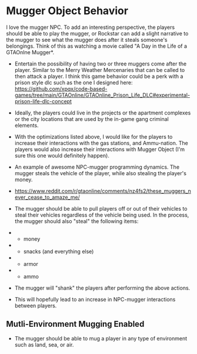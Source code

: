 # Mugger Object Behavior

I love the mugger NPC. To add an interesting perspective, the players should be able to play the mugger, or Rockstar can add a slight narrative to the mugger to see what the mugger
does after it steals someone's belongings. Think of this as watching a movie called "A Day in the Life of a GTAOnlne Mugger*.

- Entertain the possibility of having two or three muggers come after the player. Similar to the Merry Weather Mercenaries that can be called to then attack a player. I think this game behavior could be a perk with a prison style dlc such as the one I designed here: https://github.com/xpqx/code-based-games/tree/main/GTAOnline/GTAOnline_Prison_Life_DLC#experimental-prison-life-dlc-concept
- Ideally, the players could live in the projects or the apartment complexes or the city locations that are used by the in-game gang criminal elements.

- With the optimizations listed above, I would like for the players to increase their interactions with the gas stations, and Ammu-nation. The players would also increase their interactions with Mugger Object (I'm sure this one would definitely happen).

- An example of awesome NPC-mugger programming dynamics. The mugger steals the vehicle of the player, while also stealing the player's money. 
- https://www.reddit.com/r/gtaonline/comments/nz4fs2/these_muggers_never_cease_to_amaze_me/ 


- The mugger should be able to pull players off or out of their vehicles to steal their vehicles regardless of the vehicle being used. In the process, the mugger 
should also "steal" the following items:
- - money
- - snacks (and everything else)
- - armor
- - ammo
- The mugger will "shank" the players after performing the above actions.
- This will hopefully lead to an increase in NPC-mugger interactions between players.

## Mutli-Environment Mugging Enabled
- The mugger should be able to mug a player in any type of environment such as land, sea, or air.
